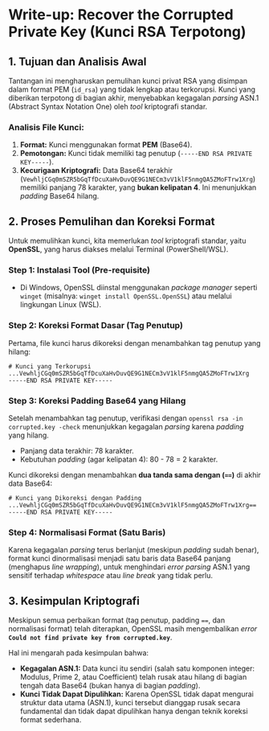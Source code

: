 # Write-up: Recover the Corrupted Private Key (Kunci RSA Terpotong)

## 1\. Tujuan dan Analisis Awal

Tantangan ini mengharuskan pemulihan kunci privat RSA yang disimpan dalam format PEM (`id_rsa`) yang tidak lengkap atau terkorupsi. Kunci yang diberikan terpotong di bagian akhir, menyebabkan kegagalan *parsing* ASN.1 (Abstract Syntax Notation One) oleh *tool* kriptografi standar.

### Analisis File Kunci:

1.  **Format:** Kunci menggunakan format **PEM** (Base64).
2.  **Pemotongan:** Kunci tidak memiliki tag penutup (`-----END RSA PRIVATE KEY-----`).
3.  **Kecurigaan Kriptografi:** Data Base64 terakhir (`VewhljCGq0mSZR5bGqTfDcuXaHvDuvQE9G1NECm3vV1klF5nmgQA5ZMoFTrw1Xrg`) memiliki panjang 78 karakter, yang **bukan kelipatan 4**. Ini menunjukkan *padding* Base64 hilang.

## 2\. Proses Pemulihan dan Koreksi Format

Untuk memulihkan kunci, kita memerlukan *tool* kriptografi standar, yaitu **OpenSSL**, yang harus diakses melalui Terminal (PowerShell/WSL).

### Step 1: Instalasi Tool (Pre-requisite)

  * Di Windows, OpenSSL diinstal menggunakan *package manager* seperti `winget` (misalnya: `winget install OpenSSL.OpenSSL`) atau melalui lingkungan Linux (WSL).

### Step 2: Koreksi Format Dasar (Tag Penutup)

Pertama, file kunci harus dikoreksi dengan menambahkan tag penutup yang hilang:

```
# Kunci yang Terkorupsi
...VewhljCGq0mSZR5bGqTfDcuXaHvDuvQE9G1NECm3vV1klF5nmgQA5ZMoFTrw1Xrg
-----END RSA PRIVATE KEY-----
```

### Step 3: Koreksi Padding Base64 yang Hilang

Setelah menambahkan tag penutup, verifikasi dengan `openssl rsa -in corrupted.key -check` menunjukkan kegagalan *parsing* karena *padding* yang hilang.

  * Panjang data terakhir: 78 karakter.
  * Kebutuhan *padding* (agar kelipatan 4): 80 - 78 = 2 karakter.

Kunci dikoreksi dengan menambahkan **dua tanda sama dengan (`==`)** di akhir data Base64:

```
# Kunci yang Dikoreksi dengan Padding
...VewhljCGq0mSZR5bGqTfDcuXaHvDuvQE9G1NECm3vV1klF5nmgQA5ZMoFTrw1Xrg== 
-----END RSA PRIVATE KEY-----
```

### Step 4: Normalisasi Format (Satu Baris)

Karena kegagalan *parsing* terus berlanjut (meskipun *padding* sudah benar), format kunci dinormalisasi menjadi satu baris data Base64 panjang (menghapus *line wrapping*), untuk menghindari *error* *parsing* ASN.1 yang sensitif terhadap *whitespace* atau *line break* yang tidak perlu.

## 3\. Kesimpulan Kriptografi

Meskipun semua perbaikan format (tag penutup, padding `==`, dan normalisasi format) telah diterapkan, OpenSSL masih mengembalikan *error* **`Could not find private key from corrupted.key`**.

Hal ini mengarah pada kesimpulan bahwa:

  * **Kegagalan ASN.1:** Data kunci itu sendiri (salah satu komponen integer: Modulus, Prime 2, atau Coefficient) telah rusak atau hilang di bagian tengah data Base64 (bukan hanya di bagian *padding*).
  * **Kunci Tidak Dapat Dipulihkan:** Karena OpenSSL tidak dapat mengurai struktur data utama (ASN.1), kunci tersebut dianggap rusak secara fundamental dan tidak dapat dipulihkan hanya dengan teknik koreksi format sederhana.
